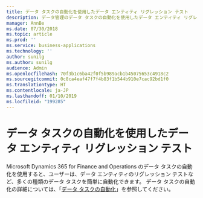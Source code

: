 ```yaml
---
title: データ タスクの自動化を使用したデータ エンティティ リグレッション テスト
description: データ管理のデータ タスクの自動化を使用したデータ エンティティ リグレッション テスト
manager: AnnBe
ms.date: 07/30/2018
ms.topic: article
ms.prod: ''
ms.service: business-applications
ms.technology: ''
author: sunilg
ms.author: sunilg
audience: Admin
ms.openlocfilehash: 70f3b1c6ba42f0f5b989acb1b45075653c4918c2
ms.sourcegitcommit: 0c8ca4eaf47f7f4b83f1b544b910e7cac92bd1f0
ms.translationtype: HT
ms.contentlocale: ja-JP
ms.lasthandoff: 01/10/2019
ms.locfileid: "199285"
---
```

#  <a name="data-entity-regression-testing-using-data-task-automation"></a>データ タスクの自動化を使用したデータ エンティティ リグレッション テスト 

Microsoft Dynamics 365 for Finance and Operations のデータ タスクの自動化を使用すると、ユーザーは、データ エンティティのリグレッション テストなど、多くの種類のデータ タスクを簡単に自動化できます。 データ タスクの自動化の詳細については、「[データ タスクの自動化](https://docs.microsoft.com/en-us/dynamics365/unified-operations/dev-itpro/data-entities/data-task-automation)」を参照してください。


